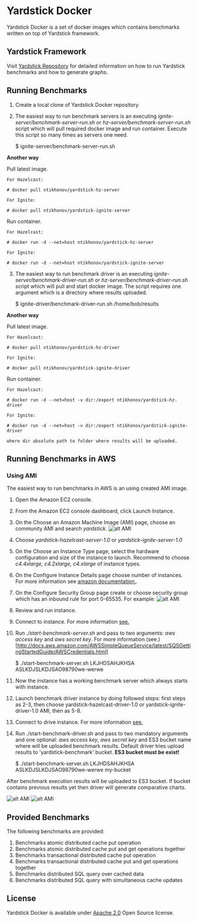 # Yardstick Docker
Yardstick Docker is a set of docker images which contains benchmarks written on top of Yardstick framework.

## Yardstick Framework
Visit <a href="https://github.com/gridgain/yardstick" target="_blank">Yardstick Repository</a> for detailed information
on how to run Yardstick benchmarks and how to generate graphs.

## Running Benchmarks
1. Create a local clone of Yardstick Docker repository
2. The easiest way to run benchmark servers is an executing *ignite-server/benchmark-server-run.sh* or *hz-server/benchmark-server-run.sh* script which will pull required docker image and run container. Execute this script so many times as servers one need.

    $ ignite-server/benchmark-server-run.sh


**Another way**

Pull latest image.

    For Hazelcast:

    # docker pull ntikhonov/yardstick-hz-server

    For Ignite:

    # docker pull ntikhonov/yardstick-ignite-server

Run container.

    For Hazelcast:

    # docker run -d --net=host ntikhonov/yardstick-hz-server

    For Ignite:

    # docker run -d --net=host ntikhonov/yardstick-ignite-server

3. The easiest way to run benchmark driver is an executing *ignite-server/benchmark-driver-run.sh* or *hz-server/benchmark-driver-run.sh* script which will pull and start docker image. The script requires one argument which is a directory where results uploaded.

    $ ignite-driver/benchmark-driver-run.sh /home/bob/results


**Another way**

Pull latest image.

    For Hazelcast:

    # docker pull ntikhonov/yardstick-hz-driver

    For Ignite:

    # docker pull ntikhonov/yardstick-ignite-driver

Run container.

    For Hazelcast:

    # docker run -d --net=host -v dir:/export ntikhonov/yardstick-hz-driver

    For Ignite:

    # docker run -d --net=host -v dir:/export ntikhonov/yardstick-ignite-driver

    where dir absolute path to folder where results will be uploaded.

## Running Benchmarks in AWS
### Using AMI
The easiest way to run benchmarks in AWS is an using created AMI image.

1. Open the Amazon EC2 console.
2. From the Amazon EC2 console dashboard, click Launch Instance.
3. On the Choose an Amazon Machine Image (AMI) page, choose an community AMI and search *yardstick*.
![alt AMI](https://raw.githubusercontent.com/ntikhonov/yardstick-docker/master/img/bench-AMIs.png)
4. Choose *yardstick-hazelcast-server-1.0* or *yardstick-ignite-server-1.0*
5. On the Choose an Instance Type page, select the hardware configuration and size of the instance to launch. Recommend to choose *c4.4xlarge, c4.2xlarge, c4.xlarge* of instance types.
6. On the Configure Instance Details page choose number of instances. For more information see [amazon documentation.](https://aws.amazon.com/ru/documentation/).
7. On the Configure Security Group page create or choose security group which has an inbound rule for port 0-65535. For example:
![alt AMI](https://raw.githubusercontent.com/ntikhonov/yardstick-docker/master/img/bench-rul.png)
8. Review and run instance.
9. Connect to instance. For more information [see.](http://docs.aws.amazon.com/AWSEC2/latest/UserGuide/AccessingInstances.html)
10. Run *./start-benchmark-server.sh* and pass to two arguments: *aws access key* and *aws secret key*. For more information (see.)[http://docs.aws.amazon.com/AWSSimpleQueueService/latest/SQSGettingStartedGuide/AWSCredentials.html]

    $ ./start-benchmark-server.sh LKJHDSAHJKHSA ASLKDJSLKDJSAO98790we-werwe

11. Now the instance has a working benchmark server which always starts with instance.
12. Launch benchmark driver instance by doing followed steps: first steps as 2-3, then choose yardstick-hazelcast-driver-1.0 or yardstick-ignite-driver-1.0 AMI, then as 5-8.
13. Connect to drive instance. For more information [see.](http://docs.aws.amazon.com/AWSEC2/latest/UserGuide/AccessingInstances.html)
14. Run ./start-benchmark-driver.sh and pass to two mandatory arguments and one optional: *aws access key*, *aws secret key* and ES3 bucket name where will be uploaded benchmark results. Default driver tries upload results to 'yardstick-benchmark' bucket. **ES3 bucket must be exist!**

    $ ./start-benchmark-server.sh LKJHDSAHJKHSA ASLKDJSLKDJSAO98790we-werwe my-bucket

After benchmark execution results will be uploaded to ES3 bucket. If bucket contains previous results yet then driver will generate comparative charts.

![alt AMI](https://raw.githubusercontent.com/ntikhonov/yardstick-docker/master/img/bench-result.png)
![alt AMI](https://raw.githubusercontent.com/ntikhonov/yardstick-docker/master/img/bench-results.png)

## Provided Benchmarks
The following benchmarks are provided:

1. Benchmarks atomic distributed cache put operation
2. Benchmarks atomic distributed cache put and get operations together
3. Benchmarks transactional distributed cache put operation
4. Benchmarks transactional distributed cache put and get operations together
5. Benchmarks distributed SQL query over cached data
6. Benchmarks distributed SQL query with simultaneous cache updates

## License
Yardstick Docker is available under [Apache 2.0](http://www.apache.org/licenses/LICENSE-2.0.html) Open Source license.